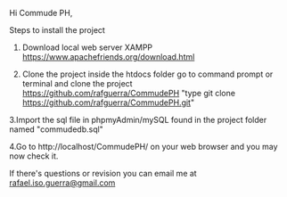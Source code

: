 Hi Commude PH, 

Steps to install the project

1. Download local web server XAMPP https://www.apachefriends.org/download.html

2. Clone the project inside the htdocs folder go to command prompt or terminal 
   and clone the project https://github.com/rafguerra/CommudePH
	"type git clone https://github.com/rafguerra/CommudePH.git"

3.Import the sql file in phpmyAdmin/mySQL found in the project folder named "commudedb.sql"

4.Go to http://localhost/CommudePH/ on your web browser and you may now check it. 


If there's questions or revision you can email me at rafael.iso.guerra@gmail.com 


